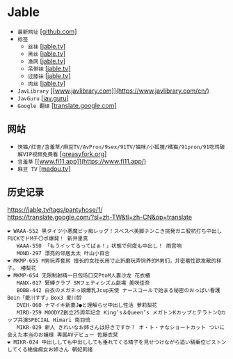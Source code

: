 # Jable
* `最新网址` [[github.com]](https://github.com/aj23koby4495612/aj23koby4495612)
* `标签`
    * `丝袜` [[jable.tv]](https://jable.tv/tags/pantyhose/)
    * `黑丝` [[jable.tv]](https://jable.tv/tags/black-pantyhose/)
    * `渔网` [[jable.tv]](https://jable.tv/tags/fishnets/)
    * `吊带袜` [[jable.tv]](https://jable.tv/tags/stockings/)
    * `过膝袜` [[jable.tv]](https://jable.tv/tags/knee-socks/)
    * `肉丝` [[jable.tv]](https://jable.tv/tags/flesh-toned-pantyhose/)
* `JavLibrary` [[www.javlibrary.com]](https://www.javlibrary.com/cn/)
* `JavGuru` [[jav.guru]](https://jav.guru/)
* `Google 翻译` [[translate.google.com]](https://translate.google.com/?sl=zh-TW&tl=zh-CN&op=translate)
## 网站
* `快猫/红杏/含羞草/麻豆TV/AvPron/9sex/91TV/猫咪/小狐狸/橘猫/91pron/91吃鸡破解VIP视频免费看` [[greasyfork.org]](https://greasyfork.org/zh-CN/scripts/456496-%E5%BF%AB%E7%8C%AB-%E7%BA%A2%E6%9D%8F-%E5%90%AB%E7%BE%9E%E8%8D%89-%E9%BA%BB%E8%B1%86tv-avpron-9sex-91tv-%E7%8C%AB%E5%92%AA-%E5%B0%8F%E7%8B%90%E7%8B%B8-%E6%A9%98%E7%8C%AB-91pron-91%E5%90%83%E9%B8%A1%E7%A0%B4%E8%A7%A3vip%E8%A7%86%E9%A2%91%E5%85%8D%E8%B4%B9%E7%9C%8B)
* `含羞草` [[www.fi11.app]](https://www.fi11.app/)
* `麻豆 TV` [[madou.tv]](https://madou.tv/new)
## 历史记录
https://jable.tv/tags/pantyhose/1/  
https://translate.google.com/?sl=zh-TW&tl=zh-CN&op=translate
```
❤ WAAA-552 黒タイツ小悪魔ビッ痴レッグ！スベスベ美脚チンこき挑発ガニ股杭打ち中出しFUCKでドMチ〇ポ爆発！ 新井里真
   WAAA-550 「もうイッてるってばぁ！」状態で何度も中出し！ 雨宫响
   MOND-297 漂亮的邻居太太 叶山小百合
❤ MKMP-655 M男玩弄套房 擅长的女社长用寸止折磨玩弄饲养的M男们，并密着性欲发散的样子。 椿梨花
❤ MKMP-654 无限制射精一日包场口交PtoM人妻沙龙 花衣椿
   MANX-017 緊縛クラブ SMフェティシズム劇場 美咲佳奈
   BOBB-442 白衣のメガネっ娘爆乳Jcup天使 ナースコールで始まる秘密のおっぱい看護 Boin「愛川すず」Box3 爱川铃
   DVEH-060 ナマイキ新妻J●と理解らせ中出し性活 萝莉梨花
   MIRD-259 MOODYZ創立25周年記念 King’s＆Queen’s メガトンKカップとテラトンQカップ共演SPECIAL Himari 南羽琉
   MIKR-029 新人 きれいなお姉さんは好きですか？ オ・ト・ナなショートカット ついに会えた本当のお嬢様 専属AVデビュー 佐藤衣栞
❤ MIKR-024 中出ししても中出ししても垂れてくる精子を見せつけながら追い騎乗位ピストンしてくる絶倫痴女お姉さん 朝妃莉绪
